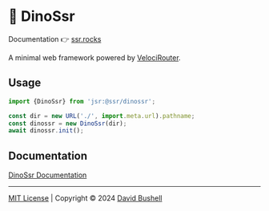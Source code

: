 # 🦕 DinoSsr

Documentation 👉 [ssr.rocks](https://ssr.rocks)

A minimal web framework powered by [VelociRouter](https://github.com/dbushell/velocirouter).

## Usage

```javascript
import {DinoSsr} from 'jsr:@ssr/dinossr';

const dir = new URL('./', import.meta.url).pathname;
const dinossr = new DinoSsr(dir);
await dinossr.init();
```

## Documentation

[DinoSsr Documentation](https://ssr.rocks)

* * *

[MIT License](/LICENSE) | Copyright © 2024 [David Bushell](https://dbushell.com)
